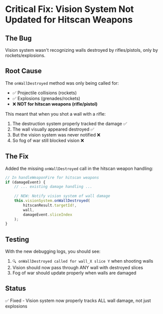 # Critical Fix: Vision System Not Updated for Hitscan Weapons

## The Bug

Vision system wasn't recognizing walls destroyed by rifles/pistols, only by rockets/explosions.

## Root Cause

The `onWallDestroyed` method was only being called for:
- ✅ Projectile collisions (rockets)
- ✅ Explosions (grenades/rockets)
- ❌ **NOT for hitscan weapons (rifle/pistol)**

This meant that when you shot a wall with a rifle:
1. The destruction system properly tracked the damage ✅
2. The wall visually appeared destroyed ✅
3. But the vision system was never notified ❌
4. So fog of war still blocked vision ❌

## The Fix

Added the missing `onWallDestroyed` call in the hitscan weapon handling:

```typescript
// In handleWeaponFire for hitscan weapons
if (damageEvent) {
    // ... existing damage handling ...
    
    // NEW: Notify vision system of wall damage
    this.visionSystem.onWallDestroyed(
        hitscanResult.targetId!,
        wall,
        damageEvent.sliceIndex
    );
}
```

## Testing

With the new debugging logs, you should see:
1. `🔍 onWallDestroyed called for wall_X slice Y` when shooting walls
2. Vision should now pass through ANY wall with destroyed slices
3. Fog of war should update properly when walls are damaged

## Status

✅ Fixed - Vision system now properly tracks ALL wall damage, not just explosions 